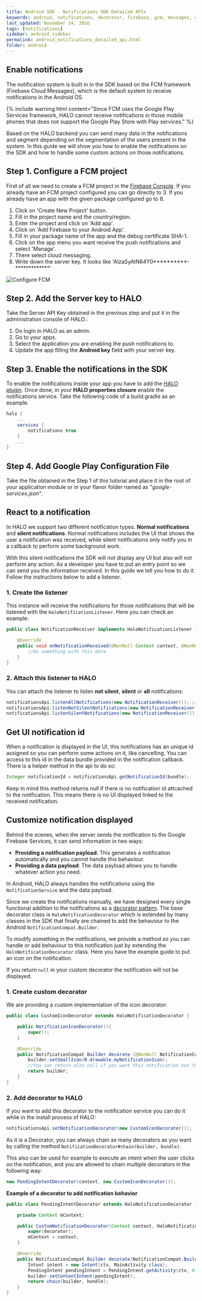 ```yaml
---
title: Android SDK - Notifications SDK Detailed APIs
keywords: android, notifications, decorator, firebase, gcm, messages, cloud
last_updated: November 14, 2016
tags: [notifications]
sidebar: android_sidebar
permalink: android_notifications_detailed_api.html
folder: android
---
```


## Enable notifications

The notification system is built in in the SDK based on the FCM framework (Firebase Cloud Messages), which is the default system to receive notifications in the Android OS.

{% include warning.html content="Since FCM uses the Google Play Services framework, HALO cannot receive notifications in those mobile phones that does not support the Google Play Store with Play services." %}

Based on the HALO backend you can send many data in the notifications and segment depending on the segmentation of the users present in the system. In this guide we will show you how to enable the notifications on the SDK and how to handle some custom actions on those notifications.

## Step 1. Configure a FCM project

First of all we need to create a FCM project in the [Firebase Console](https://console.developers.google.com). If you already have an FCM project configured you can go directly to 3. If you already have an app with the given package configured go to 6.

1. Click on 'Create New Project' button.
2. Fill in the project name and the country/region.
3. Enter the project and click on 'Add app'.
4. Click on 'Add Firebase to your Android App'.
5. Fill in your package name of the app and the debug certificate SHA-1.
6. Click on the app menu you want receive the push notifications and select 'Manage'.
7. There select cloud messaging.
8. Write down the server key. It looks like 'AIzaSyAtN64Y0**********-*************'

![Configure FCM](/images/fcm-instructions.gif)

## Step 2. Add the Server key to HALO
Take the Server API Key obtained in the previous step and put it in the administration console of HALO.:

1. Do login in HALO as an admin.
2. Go to your apps.
3. Select the application you are enabling the push notifications to.
4. Update the app filling the **Android key** field with your server key.

## Step 3. Enable the notifications in the SDK
To enable the notifications inside your app you have to add the [HALO plugin](/android_core_gradle_plugin_started). Once done, in your **HALO properties closure** enable the notifications service. Take the following code of a build.gradle as an example.

```groovy
halo {
    ...
    services {
        notifications true
    }
    ...
}
```

## Step 4. Add Google Play Configuration File
Take the file obtained in the Step 1 of this tutorial and place it in the root of your application module or in your flavor folder named as "*google-services.json*".

## React to a notification

In HALO we support two different notification types. **Normal notifications** and **silent notifications**. Normal notifications includes the UI that shows the user a notification was received, while silent notifications only notify you in a callback to perform some background work.

With this silent notifications the SDK will not display any UI but also will not perform any action. As a developer you have to put an entry point so we can send you the information received. In this guide we tell you how to do it. Follow the instructions below to add a listener.

### 1. Create the listener
This instance will receive the notifications for those notifications that will be listened with the ```HaloNotificationListener```. Here you can check an example:

```java
public class NotificationReceiver implements HaloNotificationListener {

    @Override
    public void onNotificationReceived(@NonNull Context context, @NonNull String from, @NonNull Bundle data, @Nullable Bundle extra){
        //Do something with this data
    }
}
```

### 2. Attach this listener to HALO
You can attach the listener to listen **not silent**, **silent** or **all** notifications:

```java
notificationsApi.listenAllNotifications(new NotificationReceiver()); // All
notificationsApi.listenNotSilentNotifications(new NotificationReceiver()); //Not silent
notificationsApi.listenSilentNotifications(new NotificationReceiver()); //Silent
```

## Get UI notification id
When a notification is displayed in the UI, this notifications has an unique id assigned so you can perform some actions on it, like cancelling. You can access to this id in the data bundle provided in the notification callback. There is a helper method in the api to do so:

```java
Integer notificationId = notificationsApi.getNotificationId(bundle);
```

Keep in mind this method returns null if there is no notification id attcached to the notification. This means there is no UI displayed linked to the received notification.

## Customize notification displayed

Behind the scenes, when the server sends the notification to the Google Firebase Services, it can send information in two ways:

* __Providing a notification payload__: This generates a notification automatically and you cannot handle this behaviour.
* __Providing a data payload__: The data payload allows you to handle whatever action you need.

In Android, HALO always handles the notifications using the ```NotificationService``` and the data payload.

Since we create the notifications manually, we have designed every single functional addition to the notifications as a [decorator pattern](https://en.wikipedia.org/wiki/Decorator_pattern). The base decorator class is ```HaloNotificationDecorator``` which is extended by many classes in the SDK that finally are chained to add the behaviour to the Android ```NotificationCompat.Builder```.

To modify something in the notifications, we provide a method so you can handle or add behaviour to this notification just by extending the ```HaloNotificationDecorator``` class. Here you have the example guide to put an icon on the notification.

If you return ```null``` in your custom decorator the notification will not be displayed.

### 1. Create custom decorator
We are providing a custom implementation of the icon decorator:

```java
public class CustomIconDecorator extends HaloNotificationDecorator {

    public NotificationIconDecorator(){
        super();
    }

    @Override
    public NotificationCompat.Builder decorate (@NonNull NotificationCompat.Builder builder, @NonNull Bundle bundle) {
        builder.setSmallIcon(R.drawable.myNotificationIcon);
        //You can return also null if you want this notification not to appear
        return builder;
    }
}
```

### 2. Add decorator to HALO
If you want to add this decorator to the notification service you can do it while in the install process of HALO:

```java
notificationsApi.setNotificationDecorator(new CustomIconDecorator());
```

As it is a Decorator, you can always chain as many decorators as you want by calling the method ```NotificationDecorator#chain(builder, bundle)```.

This also can be used for example to execute an intent when the user clicks on the notification, and you are allowed to chain multiple decorators in the following way:

```java
new PendingIntentDecorator(context, new CustomIconDecorator());
```

**Example of a decorator to add notification behavior**

```java
public class PendingIntentDecorator extends HaloNotificationDecorator {

    private Context mContext;

    public CustomNotificationDecorator(Context context, HaloNotificationDecorator decorator) {
        super(decorator);
        mContext = context;
    }

    @Override
    public NotificationCompat.Builder decorate(NotificationCompat.Builder builder, Bundle bundle) {
        Intent intent = new Intent(ctx, MainActivity.class);
        PendingIntent pendingIntent = PendingIntent.getActivity(ctx, 0, intent, 0);
        builder.setContentIntent(pendingIntent);
        return chain(builder, bundle);
    }
}
```